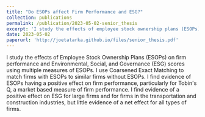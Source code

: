 ```yaml
---
title: "Do ESOPs affect Firm Performance and ESG?"
collection: publications
permalink: /publication/2023-05-02-senior_thesis
excerpt: 'I study the effects of employee stock ownership plans (ESOPs) on measures of firm performance and Environmental, Social, and Governance (ESG) scores using a matching strategy to compare similar firms with and without ESOPs.'
date: 2023-05-02
paperurl: 'http://joetatarka.github.io/files/senior_thesis.pdf'
---
```


I study the effects of Employee Stock Ownership Plans (ESOPs) on firm performance and Environmental, Social, and Governance (ESG) scores using multiple measures of ESOPs. I use Coarsened Exact Matching to match firms with ESOPs to similar firms without ESOPs. I find evidence of ESOPs having a positive effect on firm performance, particularly for Tobin's Q, a market based measure of firm performance. I find evidence of a positive effect on ESG for large firms and for firms in the transportation and construction industries, but little evidence of a net effect for all types of firms.
